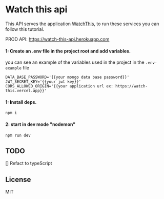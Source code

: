 # Watch this api

This API serves the application [WatchThis](https://github.com/ArielBetti/watch-this), to run these services you can follow this tutorial.

PROD API: https://watch-this-api.herokuapp.com

#### 1: Create an .env file in the project root and add variables.
you can see an example of the variables used in the project in the `.env-example` file

```
DATA_BASE_PASSWORD='{{your mongo data base password}}'
JWT_SECRET_KEY='{{your jwt key}}'
CORS_ALLOWED_ORIGIN='{{your application url ex: https://watch-this.vercel.app}}'
```

#### 1: Install deps.
`npm i`

#### 2: start in dev mode "nodemon"
`npm run dev`


## TODO
[] Refact to typeScript

## License

MIT

